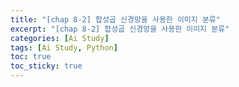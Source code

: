```yaml
---
title: "[chap 8-2] 합성곱 신경망을 사용한 이미지 분류"
excerpt: "[chap 8-2] 합성곱 신경망을 사용한 이미지 분류"
categories: [Ai Study]
tags: [Ai Study, Python]
toc: true
toc_sticky: true
---
```

